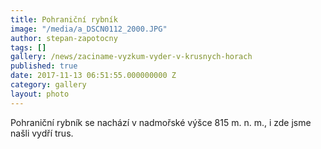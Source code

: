 ```yaml
---
title: Pohraniční rybník
image: "/media/a_DSCN0112_2000.JPG"
author: stepan-zapotocny
tags: []
gallery: /news/zaciname-vyzkum-vyder-v-krusnych-horach
published: true
date: 2017-11-13 06:51:55.000000000 Z
category: gallery
layout: photo
---
```

Pohraniční rybník se nachází v nadmořské výšce 815 m. n. m., i zde jsme
našli vydří trus.
